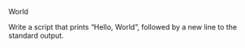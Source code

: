 
 World

Write a script that prints “Hello, World”, followed by a new line to the standard output.


